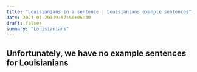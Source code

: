 ```yaml
---
title: "Louisianians in a sentence | Louisianians example sentences"
date: 2021-01-20T19:57:50+05:30
draft: falses
summary: "Louisianians"
---
```

## Unfortunately, we have no example sentences for Louisianians                 
